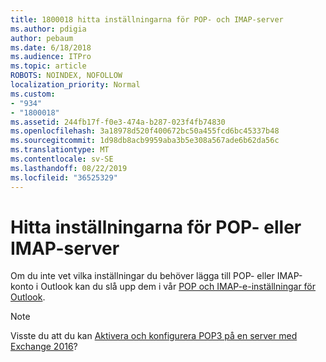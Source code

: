 ```yaml
---
title: 1800018 hitta inställningarna för POP- och IMAP-server
ms.author: pdigia
author: pebaum
ms.date: 6/18/2018
ms.audience: ITPro
ms.topic: article
ROBOTS: NOINDEX, NOFOLLOW
localization_priority: Normal
ms.custom:
- "934"
- "1800018"
ms.assetid: 244fb17f-f0e3-474a-b287-023f4fb74830
ms.openlocfilehash: 3a18978d520f400672bc50a455fcd6bc45337b48
ms.sourcegitcommit: 1d98db8acb9959aba3b5e308a567ade6b62da56c
ms.translationtype: MT
ms.contentlocale: sv-SE
ms.lasthandoff: 08/22/2019
ms.locfileid: "36525329"
---
```

# <a name="find-your-pop-or-imap-server-settings"></a>Hitta inställningarna för POP- eller IMAP-server

Om du inte vet vilka inställningar du behöver lägga till POP- eller IMAP-konto i Outlook kan du slå upp dem i vår [POP och IMAP-e-inställningar för Outlook](https://support.office.com/article/8361e398-8af4-4e97-b147-6c6c4ac95353.aspx).
  
> [!NOTE]
> Visste du att du kan [Aktivera och konfigurera POP3 på en server med Exchange 2016](https://technet.microsoft.com/library/bb124934%28v=exchg.160%29.aspx)?
  